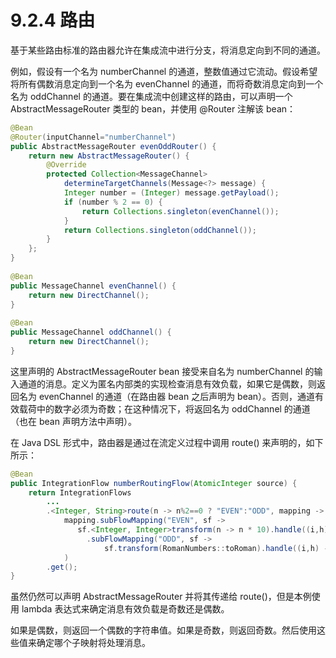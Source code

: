 # 9.2.4 路由

基于某些路由标准的路由器允许在集成流中进行分支，将消息定向到不同的通道。

例如，假设有一个名为 numberChannel 的通道，整数值通过它流动。假设希望将所有偶数消息定向到一个名为 evenChannel 的通道，而将奇数消息定向到一个名为 oddChannel 的通道。要在集成流中创建这样的路由，可以声明一个 AbstractMessageRouter 类型的 bean，并使用 @Router 注解该 bean：

```java
@Bean
@Router(inputChannel="numberChannel")
public AbstractMessageRouter evenOddRouter() {
    return new AbstractMessageRouter() {
        @Override
        protected Collection<MessageChannel>
            determineTargetChannels(Message<?> message) {
            Integer number = (Integer) message.getPayload();
            if (number % 2 == 0) {
                return Collections.singleton(evenChannel());
            }
            return Collections.singleton(oddChannel());
        }
    };
}
​
@Bean
public MessageChannel evenChannel() {
    return new DirectChannel();
}
​
@Bean
public MessageChannel oddChannel() {
    return new DirectChannel();
}
```

这里声明的 AbstractMessageRouter bean 接受来自名为 numberChannel 的输入通道的消息。定义为匿名内部类的实现检查消息有效负载，如果它是偶数，则返回名为 evenChannel 的通道（在路由器 bean 之后声明为 bean）。否则，通道有效载荷中的数字必须为奇数；在这种情况下，将返回名为 oddChannel 的通道（也在 bean 声明方法中声明）。

在 Java DSL 形式中，路由器是通过在流定义过程中调用 route\(\) 来声明的，如下所示：

```java
@Bean
public IntegrationFlow numberRoutingFlow(AtomicInteger source) {
    return IntegrationFlows
        ...
        .<Integer, String>route(n -> n%2==0 ? "EVEN":"ODD", mapping ->
            mapping.subFlowMapping("EVEN", sf -> 
               sf.<Integer, Integer>transform(n -> n * 10).handle((i,h) -> { ... }))
                 .subFlowMapping("ODD", sf -> 
                     sf.transform(RomanNumbers::toRoman).handle((i,h) -> { ... }))
            )
        .get();
}
```

虽然仍然可以声明 AbstractMessageRouter 并将其传递给 route\(\)，但是本例使用 lambda 表达式来确定消息有效负载是奇数还是偶数。

如果是偶数，则返回一个偶数的字符串值。如果是奇数，则返回奇数。然后使用这些值来确定哪个子映射将处理消息。

